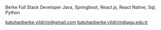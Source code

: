 Berke
Full Stack Developer
Java, Springboot, React.js, React Native, Sql, Python

batuhanberke.yildirim@gmail.com
batuhanberke.yildirim@agu.edu.tr

<!---
BBerkeYildirim/BBerkeYildirim is a ✨ special ✨ repository because its `README.md` (this file) appears on your GitHub profile.
You can click the Preview link to take a look at your changes.
--->
